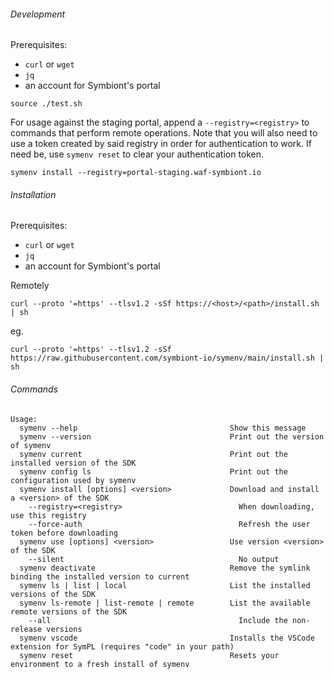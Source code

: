 ###### Development

Prerequisites:
- `curl` or `wget`
- `jq`
- an account for Symbiont's portal

```shell
source ./test.sh
```

For usage against the staging portal, append a `--registry=<registry>` to commands that perform remote operations. Note that 
you will also need to use a token created by said registry in order for authentication to work. If need be, use `symenv reset` 
to clear your authentication token. 
```shell
symenv install --registry=portal-staging.waf-symbiont.io
```

###### Installation

Prerequisites:
- `curl` or `wget`
- `jq`
- an account for Symbiont's portal

Remotely
```shell
curl --proto '=https' --tlsv1.2 -sSf https://<host>/<path>/install.sh | sh
```

eg. 
```shell
curl --proto '=https' --tlsv1.2 -sSf https://raw.githubusercontent.com/symbiont-io/symenv/main/install.sh | sh
```

###### Commands

```help
Usage:
  symenv --help                                  Show this message
  symenv --version                               Print out the version of symenv
  symenv current                                 Print out the installed version of the SDK
  symenv config ls                               Print out the configuration used by symenv
  symenv install [options] <version>             Download and install a <version> of the SDK
    --registry=<registry>                          When downloading, use this registry
    --force-auth                                   Refresh the user token before downloading
  symenv use [options] <version>                 Use version <version> of the SDK
    --silent                                       No output
  symenv deactivate                              Remove the symlink binding the installed version to current
  symenv ls | list | local                       List the installed versions of the SDK
  symenv ls-remote | list-remote | remote        List the available remote versions of the SDK
    --all                                          Include the non-release versions
  symenv vscode                                  Installs the VSCode extension for SymPL (requires "code" in your path)
  symenv reset                                   Resets your environment to a fresh install of symenv
```


